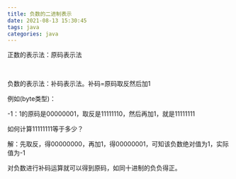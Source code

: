 ```yaml
---
title: 负数的二进制表示
date: 2021-08-13 15:30:45
tags: java
categories: java
---
```


正数的表示法：原码表示法

​    

负数的表示法：补码表示法。补码=原码取反然后加1

例如(byte类型)：

-1：1的原码是00000001，取反是11111110，然后再加1，就是11111111

 如何计算11111111等于多少？

解：先取反，得00000000，再加1，得00000001，可知该负数绝对值为1，实际值为-1

对负数进行补码运算就可以得到原码，如同十进制的负负得正。

​     


